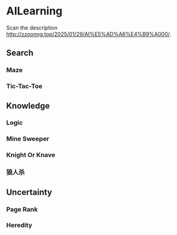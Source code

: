 # AILearning

Scan the description http://zzoonng.top/2025/01/29/AI%E5%AD%A6%E4%B9%A000/.

## Search

### Maze

### Tic-Tac-Toe

## Knowledge

### Logic

### Mine Sweeper

### Knight Or Knave

### 狼人杀

## Uncertainty

### Page Rank

### Heredity